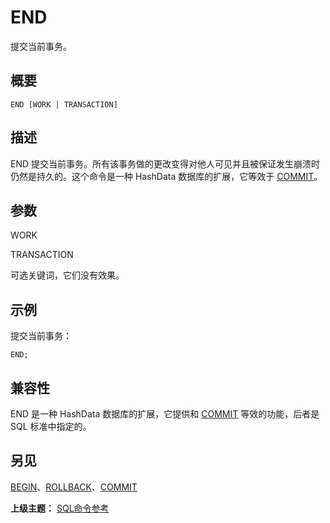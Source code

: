 # END

提交当前事务。

## 概要

```
END [WORK | TRANSACTION]
```

## 描述

END 提交当前事务。所有该事务做的更改变得对他人可见并且被保证发生崩溃时仍然是持久的。这个命令是一种 HashData 数据库的扩展，它等效于 [COMMIT](./commit.md)。

## 参数

WORK

TRANSACTION

可选关键词，它们没有效果。

## 示例

提交当前事务：

```
END;
```

## 兼容性

END 是一种 HashData 数据库的扩展，它提供和 [COMMIT](./commit.md) 等效的功能，后者是 SQL 标准中指定的。

## 另见

[BEGIN](./begin.md)、[ROLLBACK](./rollback.md)、[COMMIT](./commit.md)

**上级主题：** [SQL命令参考](./README.md)


